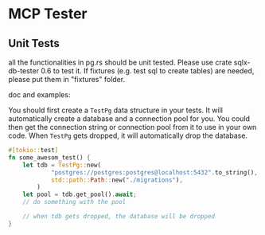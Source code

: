 # MCP Tester

## Unit Tests

all the functionalities in pg.rs should be unit tested. Please use crate sqlx-db-tester 0.6 to test it. If fixtures (e.g. test sql to create tables) are needed, please put them in "fixtures" folder.

doc and examples:

You should first create a `TestPg` data structure in your tests. It will automatically create a database and a connection pool for you. You could then get the connection string or connection pool from it to use in your own code. When `TestPg` gets dropped, it will automatically drop the database.

```rust
#[tokio::test]
fn some_awesom_test() {
    let tdb = TestPg::new(
            "postgres://postgres:postgres@localhost:5432".to_string(),
            std::path::Path::new("./migrations"),
        )
    let pool = tdb.get_pool().await;
    // do something with the pool

    // when tdb gets dropped, the database will be dropped
}
```
